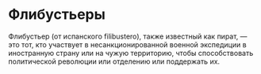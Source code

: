 # Флибустьеры

Флибустьер (от испанского filibustero), также известный как пират, — это тот, кто участвует в несанкционированной военной экспедиции в иностранную страну или на чужую территорию, чтобы способствовать политической революции или отделению или поддержать их.